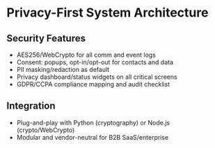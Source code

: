 # Privacy-First System Architecture

## Security Features
- AES256/WebCrypto for all comm and event logs
- Consent: popups, opt-in/opt-out for contacts and data
- PII masking/redaction as default
- Privacy dashboard/status widgets on all critical screens
- GDPR/CCPA compliance mapping and audit checklist

## Integration
- Plug-and-play with Python (cryptography) or Node.js (crypto/WebCrypto)
- Modular and vendor-neutral for B2B SaaS/enterprise
